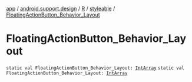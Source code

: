 [app](../../../index.md) / [android.support.design](../../index.md) / [R](../index.md) / [styleable](index.md) / [FloatingActionButton_Behavior_Layout](.)

# FloatingActionButton_Behavior_Layout

`static val FloatingActionButton_Behavior_Layout: `[`IntArray`](https://kotlinlang.org/api/latest/jvm/stdlib/kotlin/-int-array/index.html)
`static val FloatingActionButton_Behavior_Layout: `[`IntArray`](https://kotlinlang.org/api/latest/jvm/stdlib/kotlin/-int-array/index.html)